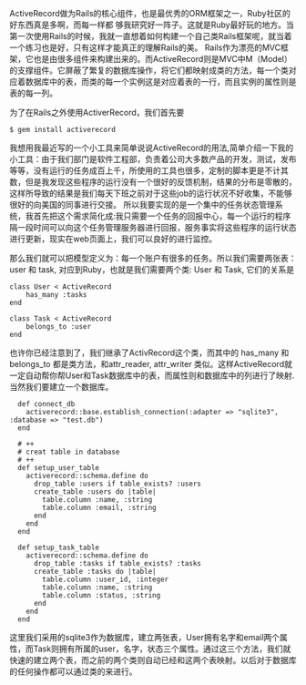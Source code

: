 ActiveRecord做为Rails的核心组件，也是最优秀的ORM框架之一，Ruby社区的好东西真是多啊，而每一样都 够我研究好一阵子。这就是Ruby最好玩的地方。当第一次使用Rails的时候，我就一直想着如何构建一个自己类Rails框架呢，就当着一个练习也是好，只有这样才能真正的理解Rails的美。 Rails作为漂亮的MVC框架，它也是由很多组件来构建出来的。而ActiveRecord则是MVC中M（Model）的支撑组件。它屏蔽了繁复的数据库操作，将它们都映射成类的方法，每一个类对应着数据库中的表，而类的每一个实例这是对应着表的一行，而且实例的属性则是表的每一列。


为了在Rails之外使用ActiverRecord，我们首先要

```
$ gem install activerecord
```
我想用我最近写的一个小工具来简单说说ActiveRecord的用法,简单介绍一下我的小工具：由于我们部门是软件工程部，负责着公司大多数产品的开发，测试，发布等等，没有运行的任务成百上千，所使用的工具也很多，定制的脚本更是不计其数，但是我发现这些程序的运行没有一个很好的反馈机制，结果的分布是零散的，这样所导致的结果是我们每天下班之前对于这些job的运行状况不好收集，不能够很好的向美国的同事进行交接。 所以我要实现的是一个集中的任务状态管理系统，我首先把这个需求简化成:我只需要一个任务的回报中心，每一个运行的程序隔一段时间可以向这个任务管理服务器进行回报，服务事实将这些程序的运行状态进行更新，现实在web页面上，我们可以良好的进行监控。


那么我们就可以把模型定义为：每一个账户有很多的任务。所以我们需要两张表：user 和 task, 对应到Ruby，也就是我们需要两个类: User 和 Task, 它们的关系是

```
class User < ActiveRecord
    has_many :tasks
end

class Task < ActiveRecord
    belongs_to :user
end
```
也许你已经注意到了，我们继承了ActivRecord这个类，而其中的 has_many 和 belongs_to 都是类方法，和attr_reader, attr_writer 类似。这样ActiveRecord就一定自动帮你帮User和Task数据库中的表，而属性则和数据库中的列进行了映射. 当然我们要建立一个数据库。

```
  def connect_db
    activerecord::base.establish_connection(:adapter => "sqlite3", :database => "test.db")
  end

  # ++
  # creat table in database
  # ++
  def setup_user_table
    activerecord::schema.define do
      drop_table :users if table_exists? :users
      create_table :users do |table|
        table.column :name, :string
        table.column :email, :string
      end
    end
  end

  def setup_task_table
    activerecord::schema.define do
      drop_table :tasks if table_exists? :tasks
      create_table :tasks do |table|
        table.column :user_id, :integer
        table.column :name, :string
        table.column :status, :string
      end
    end
  end
```

这里我们采用的sqlite3作为数据库，建立两张表，User拥有名字和email两个属性，而Task则拥有所属的user，名字，状态三个属性。通过这三个方法，我们就快速的建立两个表，而之前的两个类则自动已经和这两个表映射。以后对于数据库的任何操作都可以通过类的来进行。
